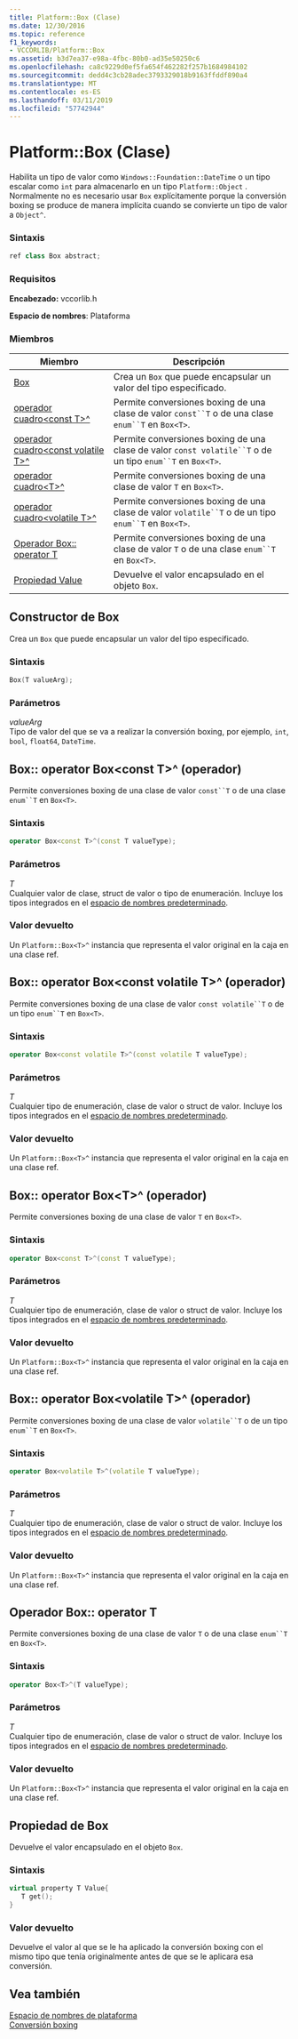 ```yaml
---
title: Platform::Box (Clase)
ms.date: 12/30/2016
ms.topic: reference
f1_keywords:
- VCCORLIB/Platform::Box
ms.assetid: b3d7ea37-e98a-4fbc-80b0-ad35e50250c6
ms.openlocfilehash: ca8c9229d0ef5fa654f462282f257b1684984102
ms.sourcegitcommit: dedd4c3cb28adec3793329018b9163ffddf890a4
ms.translationtype: MT
ms.contentlocale: es-ES
ms.lasthandoff: 03/11/2019
ms.locfileid: "57742944"
---
```

# <a name="platformbox-class"></a>Platform::Box (Clase)

Habilita un tipo de valor como `Windows::Foundation::DateTime` o un tipo escalar como `int` para almacenarlo en un tipo `Platform::Object` . Normalmente no es necesario usar `Box` explícitamente porque la conversión boxing se produce de manera implícita cuando se convierte un tipo de valor a `Object^`.

### <a name="syntax"></a>Sintaxis

```cpp
ref class Box abstract;
```

### <a name="requirements"></a>Requisitos

**Encabezado:** vccorlib.h

**Espacio de nombres**: Plataforma

### <a name="members"></a>Miembros

|Miembro|Descripción|
|------------|-----------------|
|[Box](#ctor) | Crea un `Box` que puede encapsular un valor del tipo especificado. |
|[operador cuadro&lt;const T&gt;^](#box-const-t) | Permite conversiones boxing de una clase de valor `const``T` o de una clase `enum``T` en `Box<T>`. |
|[operador cuadro&lt;const volatile T&gt;^](#box-const-volatile-t) | Permite conversiones boxing de una clase de valor `const volatile``T` o de un tipo `enum``T` en `Box<T>`. |
|[operador cuadro&lt;T&gt;^](#box-t) | Permite conversiones boxing de una clase de valor `T` en `Box<T>`. |
|[operador cuadro&lt;volatile T&gt;^](#box-volatile-t) | Permite conversiones boxing de una clase de valor `volatile``T` o de un tipo `enum``T` en `Box<T>`. |
|[Operador Box:: operator T](#t) | Permite conversiones boxing de una clase de valor `T` o de una clase `enum``T` en `Box<T>`. |
|[Propiedad Value](#value) | Devuelve el valor encapsulado en el objeto `Box`. |

## <a name="ctor"></a> Constructor de Box

Crea un `Box` que puede encapsular un valor del tipo especificado.

### <a name="syntax"></a>Sintaxis

```cpp
Box(T valueArg);
```

### <a name="parameters"></a>Parámetros

*valueArg*<br/>
Tipo de valor del que se va a realizar la conversión boxing, por ejemplo, `int`, `bool`, `float64`, `DateTime`.

## <a name="box-const-t"></a> Box:: operator Box&lt;const T&gt;^ (operador)

Permite conversiones boxing de una clase de valor `const``T` o de una clase `enum``T` en `Box<T>`.

### <a name="syntax"></a>Sintaxis

```cpp
operator Box<const T>^(const T valueType);
```

### <a name="parameters"></a>Parámetros

*T*<br/>
Cualquier valor de clase, struct de valor o tipo de enumeración. Incluye los tipos integrados en el [espacio de nombres predeterminado](../cppcx/default-namespace.md).

### <a name="return-value"></a>Valor devuelto

Un `Platform::Box<T>^` instancia que representa el valor original en la caja en una clase ref.

## <a name="box-const-volatile-t"></a> Box:: operator Box&lt;const volatile T&gt;^ (operador)

Permite conversiones boxing de una clase de valor `const volatile``T` o de un tipo `enum``T` en `Box<T>`.

### <a name="syntax"></a>Sintaxis

```cpp
operator Box<const volatile T>^(const volatile T valueType);
```

### <a name="parameters"></a>Parámetros

*T*<br/>
Cualquier tipo de enumeración, clase de valor o struct de valor. Incluye los tipos integrados en el [espacio de nombres predeterminado](../cppcx/default-namespace.md).

### <a name="return-value"></a>Valor devuelto

Un `Platform::Box<T>^` instancia que representa el valor original en la caja en una clase ref.

## <a name="box-t"></a> Box:: operator Box&lt;T&gt;^ (operador)

Permite conversiones boxing de una clase de valor `T` en `Box<T>`.

### <a name="syntax"></a>Sintaxis

```cpp
operator Box<const T>^(const T valueType);
```

### <a name="parameters"></a>Parámetros

*T*<br/>
Cualquier tipo de enumeración, clase de valor o struct de valor. Incluye los tipos integrados en el [espacio de nombres predeterminado](../cppcx/default-namespace.md).

### <a name="return-value"></a>Valor devuelto

Un `Platform::Box<T>^` instancia que representa el valor original en la caja en una clase ref.

## <a name="box-volatile-t"></a> Box:: operator Box&lt;volatile T&gt;^ (operador)

Permite conversiones boxing de una clase de valor `volatile``T` o de un tipo `enum``T` en `Box<T>`.

### <a name="syntax"></a>Sintaxis

```cpp
operator Box<volatile T>^(volatile T valueType);
```

### <a name="parameters"></a>Parámetros

*T*<br/>
Cualquier tipo de enumeración, clase de valor o struct de valor. Incluye los tipos integrados en el [espacio de nombres predeterminado](../cppcx/default-namespace.md).

### <a name="return-value"></a>Valor devuelto

Un `Platform::Box<T>^` instancia que representa el valor original en la caja en una clase ref.

## <a name="t"></a>  Operador Box:: operator T

Permite conversiones boxing de una clase de valor `T` o de una clase `enum``T` en `Box<T>`.

### <a name="syntax"></a>Sintaxis

```cpp
operator Box<T>^(T valueType);
```

### <a name="parameters"></a>Parámetros

*T*<br/>
Cualquier tipo de enumeración, clase de valor o struct de valor. Incluye los tipos integrados en el [espacio de nombres predeterminado](../cppcx/default-namespace.md).

### <a name="return-value"></a>Valor devuelto

Un `Platform::Box<T>^` instancia que representa el valor original en la caja en una clase ref.

## <a name="value"></a> Propiedad de Box

Devuelve el valor encapsulado en el objeto `Box`.

### <a name="syntax"></a>Sintaxis

```cpp
virtual property T Value{
   T get();
}
```

### <a name="return-value"></a>Valor devuelto

Devuelve el valor al que se le ha aplicado la conversión boxing con el mismo tipo que tenía originalmente antes de que se le aplicara esa conversión.

## <a name="see-also"></a>Vea también

[Espacio de nombres de plataforma](../cppcx/platform-namespace-c-cx.md)<br/>
[Conversión boxing](../cppcx/boxing-c-cx.md)
